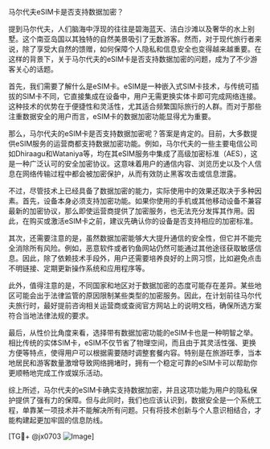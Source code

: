 马尔代夫eSIM卡是否支持数据加密？

提到马尔代夫，人们脑海中浮现的往往是碧海蓝天、洁白沙滩以及奢华的水上别墅。这个南亚岛国以其独特的自然美景吸引了无数游客。然而，对于现代旅行者来说，除了享受大自然的馈赠，如何保障个人隐私和信息安全也变得越来越重要。在这样的背景下，关于马尔代夫的eSIM卡是否支持数据加密的问题，成为了不少游客关心的话题。

首先，我们需要了解什么是eSIM卡。eSIM是一种嵌入式SIM卡技术，与传统可插拔的SIM卡不同，它直接集成在设备中，用户无需更换实体卡即可完成网络连接。这种技术的优势在于便捷性和灵活性，尤其适合频繁国际旅行的人群。而对于那些注重数据安全的用户而言，eSIM卡的数据加密功能显得尤为重要。

那么，马尔代夫的eSIM卡是否支持数据加密呢？答案是肯定的。目前，大多数提供eSIM服务的运营商都支持数据加密功能。例如，马尔代夫的一些主要电信公司如Dhiraagu和Wataniya等，均在其eSIM服务中集成了高级加密标准（AES），这是一种广泛认可的安全加密协议。这意味着用户的通信内容、浏览历史以及个人信息在网络传输过程中都会被加密保护，从而有效防止黑客攻击或信息泄露。

不过，尽管技术上已经具备了数据加密的能力，实际使用中的效果还取决于多种因素。首先，设备本身必须支持加密功能。如果你使用的手机或其他移动设备不兼容最新的加密协议，那么即使运营商提供了加密服务，也无法充分发挥其作用。因此，在购买或激活eSIM卡之前，建议先确认你的设备是否支持相应的加密标准。

其次，还需要注意的是，虽然数据加密能够大大提升通信的安全性，但它并不能完全消除所有风险。例如，恶意软件或者钓鱼网站仍然可能通过其他途径获取敏感信息。因此，除了依赖技术手段外，用户还需要培养良好的上网习惯，比如避免点击不明链接、定期更新操作系统和应用程序等。

此外，值得注意的是，不同国家和地区对于数据加密的态度可能存在差异。某些地区可能会出于法律监管的原因限制某些类型的加密服务。因此，在计划前往马尔代夫旅行时，最好提前咨询相关运营商或查阅官方网站上的说明文档，确保所选方案符合当地法律法规的要求。

最后，从性价比角度来看，选择带有数据加密功能的eSIM卡也是一种明智之举。相比传统的实体SIM卡，eSIM不仅节省了物理空间，而且由于其灵活性强、更换方便等特点，使得用户可以根据需要随时调整套餐内容。特别是在旅游旺季，当本地居民和游客数量激增导致网络拥堵时，拥有一个稳定可靠的eSIM卡可以帮助你更顺畅地完成工作或娱乐活动。

综上所述，马尔代夫的eSIM卡确实支持数据加密，并且这项功能为用户的隐私保护提供了强有力的保障。但与此同时，我们也应该认识到，数据安全是一个系统工程，单靠某一项技术并不能解决所有问题。只有将技术创新与个人意识相结合，才能构建起更加牢固的信息防线。

[TG💪+ @jx0703 ![Image](https://github.com/user-attachments/assets/dbca1d08-cadb-493c-b0ec-ad6f7a83f270)]